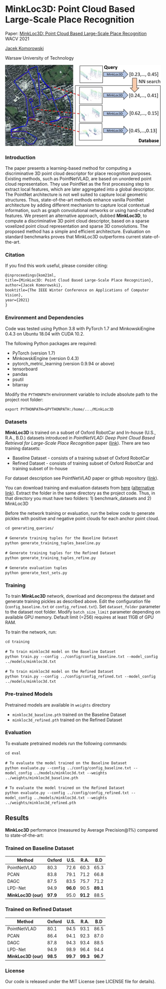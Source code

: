 # MinkLoc3D: Point Cloud Based Large-Scale Place Recognition

Paper: [MinkLoc3D: Point Cloud Based Large-Scale Place Recognition](http://arxiv.org/abs/2011.04530) WACV 2021

[Jacek Komorowski](mailto:jacek.komorowski@pw.edu.pl)

Warsaw University of Technology

![Overview](media/overview.jpg)

### Introduction
The paper presents a learning-based method for computing a discriminative 3D point cloud descriptor for place recognition purposes. 
Existing methods, such as PointNetVLAD, are based on unordered point cloud representation. They use PointNet as the first processing step to extract local features, which are later aggregated into a global descriptor. 
The PointNet architecture is not well suited to capture local geometric structures. Thus, state-of-the-art methods enhance vanilla PointNet architecture by adding different mechanism to capture local contextual information, such as graph convolutional networks or using hand-crafted features. 
We present an alternative approach, dubbed **MinkLoc3D**, to compute a discriminative 3D point cloud descriptor, based on a sparse voxelized point cloud representation and sparse 3D convolutions.
The proposed method has a simple and efficient architecture. Evaluation on standard benchmarks proves that MinkLoc3D outperforms current state-of-the-art.  

### Citation
If you find this work useful, please consider citing:

    @inproceedings{kom21ml,
    title={MinkLoc3D: Point Cloud Based Large-Scale Place Recognition},
    author={Jacek Komorowski},
    booktitle={The IEEE Winter Conference on Applications of Computer Vision},
    year={2021}
    }

### Environment and Dependencies
Code was tested using Python 3.8 with PyTorch 1.7 and MinkowskiEngine 0.4.3 on Ubuntu 18.04 with CUDA 10.2.

The following Python packages are required:
* PyTorch (version 1.7)
* MinkowskiEngine (version 0.4.3)
* pytorch_metric_learning (version 0.9.94 or above)
* tensorboard
* pandas
* psutil
* bitarray


Modify the `PYTHONPATH` environment variable to include absolute path to the project root folder: 
```export PYTHONPATH
export PYTHONPATH=$PYTHONPATH:/home/.../MinkLoc3D
```

### Datasets

**MinkLoc3D** is trained on a subset of Oxford RobotCar and In-house (U.S., R.A., B.D.) datasets introduced in
*PointNetVLAD: Deep Point Cloud Based Retrieval for Large-Scale Place Recognition* paper ([link](https://arxiv.org/pdf/1804.03492)).
There are two training datasets:
- Baseline Dataset - consists of a training subset of Oxford RobotCar
- Refined Dataset - consists of training subset of Oxford RobotCar and training subset of In-house

For dataset description see PointNetVLAD paper or github repository ([link](https://github.com/mikacuy/pointnetvlad)).

You can download training and evaluation datasets from 
[here](https://drive.google.com/open?id=1rflmyfZ1v9cGGH0RL4qXRrKhg-8A-U9q) 
([alternative link](https://drive.google.com/file/d/1-1HA9Etw2PpZ8zHd3cjrfiZa8xzbp41J/view?usp=sharing)). 
Extract the folder in the same directory as the project code. Thus, in that directory you must have two folders: 1) benchmark_datasets and 2) MinkLoc3D

Before the network training or evaluation, run the below code to generate pickles with positive and negative point clouds for each anchor point cloud. 
 
```generate pickles
cd generating_queries/ 

# Generate training tuples for the Baseline Dataset
python generate_training_tuples_baseline.py

# Generate training tuples for the Refined Dataset
python generate_training_tuples_refine.py

# Generate evaluation tuples
python generate_test_sets.py
```

### Training
To train **MinkLoc3D** network, download and decompress the dataset and generate training pickles as described above.
Edit the configuration file (`config_baseline.txt` or `config_refined.txt`). 
Set `dataset_folder` parameter to the dataset root folder.
Modify `batch_size_limit` parameter depending on available GPU memory. 
Default limit (=256) requires at least 11GB of GPU RAM.

To train the network, run:

```train baseline
cd training

# To train minkloc3d model on the Baseline Dataset
python train.py --config ../config/config_baseline.txt --model_config ../models/minkloc3d.txt

# To train minkloc3d model on the Refined Dataset
python train.py --config ../config/config_refined.txt --model_config ../models/minkloc3d.txt
```

### Pre-trained Models

Pretrained models are available in `weights` directory
- `minkloc3d_baseline.pth` trained on the Baseline Dataset 
- `minkloc3d_refined.pth` trained on the Refined Dataset 

### Evaluation

To evaluate pretrained models run the following commands:

```eval baseline
cd eval

# To evaluate the model trained on the Baseline Dataset
python evaluate.py --config ../config/config_baseline.txt --model_config ../models/minkloc3d.txt --weights ../weights/minkloc3d_baseline.pth

# To evaluate the model trained on the Refined Dataset
python evaluate.py --config ../config/config_refined.txt --model_config ../models/minkloc3d.txt --weights ../weights/minkloc3d_refined.pth
```

## Results

**MinkLoc3D** performance (measured by Average Precision@1\%) compared to state-of-the-art:

### Trained on Baseline Dataset

| Method         | Oxford  | U.S. | R.A. | B.D |
| ------------------ |---------------- | -------------- |---|---|
| PointNetVLAD  |     80.3     |   72.6 | 60.3 | 65.3 |
| PCAN  |     83.8     |   79.1 | 71.2 | 66.8 |
| DAGC  |     87.5     |   83.5 | 75.7 | 71.2 |
| LPD-Net  |     94.9   |   **96.0** | 90.5 | **89.1** |
| **MinkLoc3D (our)**  |     **97.9**     |   95.0 | **91.2** | 88.5 |


### Trained on Refined Dataset

| Method         | Oxford  | U.S. | R.A. | B.D |
| ------------------ |---------------- | -------------- |---|---|
| PointNetVLAD  |     80.1     |   94.5 | 93.1 | 86.5 |
| PCAN  |     86.4     |   94.1 | 92.3 | 87.0 |
| DAGC  |     87.8     |   94.3 | 93.4 | 88.5 |
| LPD-Net  |     94.9     |   98.9 | 96.4 | 94.4 |
| **MinkLoc3D (our)**  |     **98.5**     |   **99.7** | **99.3** | **96.7** |

### License
Our code is released under the MIT License (see LICENSE file for details).
